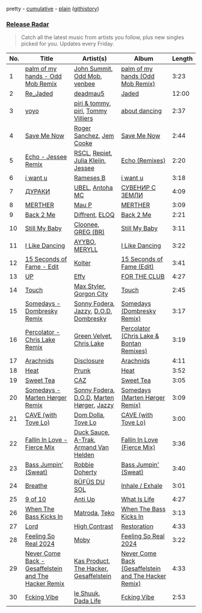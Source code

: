 pretty - [cumulative](/playlists/cumulative/Release%20Radar.md) - [plain](/playlists/plain/37i9dQZEVXbsudmxBFKW7G) ([githistory](https://github.githistory.xyz/vitokorn/spotify-playlist-archive/blob/master/playlists/plain/37i9dQZEVXbsudmxBFKW7G))
### [Release Radar](https://open.spotify.com/playlist/37i9dQZEVXbsudmxBFKW7G)

> Catch all the latest music from artists you follow, plus new singles picked for you. Updates every Friday.

| No. | Title | Artist(s) | Album | Length |
|---|---|---|---|---|
| 1 | [palm of my hands - Odd Mob Remix](https://open.spotify.com/track/2vxsdAnntt6eGZJJRaLBF6) | [John Summit](https://open.spotify.com/artist/7kNqXtgeIwFtelmRjWv205), [Odd Mob](https://open.spotify.com/artist/4qLwtWhlhyAoQ4S9mSrDW9), [venbee](https://open.spotify.com/artist/4UWWa5dKgTLAx8mv6Ju6X1) | [palm of my hands (Odd Mob Remix)](https://open.spotify.com/album/4wAyp0F1m8WNDb7SsuQarq) | 3:23 |
| 2 | [Re_Jaded](https://open.spotify.com/track/5HDn8fl53QzZxejNpx1q9w) | [deadmau5](https://open.spotify.com/artist/2CIMQHirSU0MQqyYHq0eOx) | [Jaded](https://open.spotify.com/album/3hl3AY6MmrQYph3gCg6BNV) | 12:00 |
| 3 | [yoyo](https://open.spotify.com/track/6DNVY8fSGfbK28aO0qhIbG) | [piri & tommy](https://open.spotify.com/artist/2U6J9Q89i1TNhesKreFD65), [piri](https://open.spotify.com/artist/4DpmPt7gfAAq7WEx0E1X8s), [Tommy Villiers](https://open.spotify.com/artist/4M4KGWKy7pSQ5HaJNCutBN) | [about dancing](https://open.spotify.com/album/3w7vFCsg2T4ft0HjvoDTdy) | 2:37 |
| 4 | [Save Me Now](https://open.spotify.com/track/17cQgt5GjDN2lqCrArNbYM) | [Roger Sanchez](https://open.spotify.com/artist/1HT9k1ZSUL9IczSstOAgWJ), [Jem Cooke](https://open.spotify.com/artist/0AkL5tzM3UsDlWak9E0OwH) | [Save Me Now](https://open.spotify.com/album/5lsflY35KZizwmo0ZNXVug) | 2:44 |
| 5 | [Echo - Jessee Remix](https://open.spotify.com/track/4OoW6VEcJ046K5RPTBrtna) | [RSCL](https://open.spotify.com/artist/5pkU7zjIzHgfN1n91e51r3), [Repiet](https://open.spotify.com/artist/5fDx43KRyr21vME3lLxmxY), [Julia Kleijn](https://open.spotify.com/artist/6iOYJDZYumYVmzxPbyfg5W), [Jessee](https://open.spotify.com/artist/2lHCL6yjrnkU87mpTKgLuZ) | [Echo (Remixes)](https://open.spotify.com/album/6ghaVIw2yiDXS863EMZuv2) | 2:20 |
| 6 | [i want u](https://open.spotify.com/track/1KUwEwWCtkY1wvLI7whez0) | [Rameses B](https://open.spotify.com/artist/06EfEcjc0vdvI6VNL0soIO) | [i want u](https://open.spotify.com/album/1UFdwl1RfQ0pVHbzFV1YLL) | 3:18 |
| 7 | [ДУРАКИ](https://open.spotify.com/track/16EAgNahcnXNE3VEoMWJUG) | [UBEL](https://open.spotify.com/artist/4JZckW4M1FI6VXTF4G2WpY), [Antoha MC](https://open.spotify.com/artist/6OqmKFaRcw0f23m5PQ9CrL) | [СУВЕНИР С ЗЕМЛИ](https://open.spotify.com/album/6cfdUPsEEyGtuq83woENTK) | 4:09 |
| 8 | [MERTHER](https://open.spotify.com/track/5jOz15GVP7iQXEb40tQhX2) | [Mau P](https://open.spotify.com/artist/0w1sbtZVQoK6GzV4A4OkCv) | [MERTHER](https://open.spotify.com/album/78PoitNO680GzJX7WLp3lo) | 3:09 |
| 9 | [Back 2 Me](https://open.spotify.com/track/2IKLkgYI7pFOFCr9IevOmb) | [Diffrent](https://open.spotify.com/artist/7mycnkT3eOskxxGbN9skkV), [ELOQ](https://open.spotify.com/artist/36mHwYa65L0WZbAXY2iSGw) | [Back 2 Me](https://open.spotify.com/album/1BVM0FxL00YwA3z4r8qgw7) | 2:21 |
| 10 | [Still My Baby](https://open.spotify.com/track/5B5onCeur5UE2jbTCCkUiK) | [Cloonee](https://open.spotify.com/artist/7MdlXmq2HViAJWo9cf30sR), [GREG (BR)](https://open.spotify.com/artist/7K7I6veLj1PPzsrzVP6B79) | [Still My Baby](https://open.spotify.com/album/6EVF8CNSpbv235ZGEh2NRn) | 3:11 |
| 11 | [I Like Dancing](https://open.spotify.com/track/21RqIEkcOMcrVGeOPE7IP9) | [AYYBO](https://open.spotify.com/artist/0YVquC9RaJLYFNmlJFzkTV), [MERYLL](https://open.spotify.com/artist/4pqY01dGuzojomnVCXYbXC) | [I Like Dancing](https://open.spotify.com/album/55RB7beoraMelRsQ2V1DXx) | 3:22 |
| 12 | [15 Seconds of Fame - Edit](https://open.spotify.com/track/1Q8WZ2aN87ld2vcb9UmrTB) | [Kolter](https://open.spotify.com/artist/2Invsp3HSrAeJy4u7Retry) | [15 Seconds of Fame (Edit)](https://open.spotify.com/album/1gNrTjstak4TqiaozWWGur) | 3:41 |
| 13 | [UP](https://open.spotify.com/track/4zEUtJjmIHpZf2wjj2OX4g) | [Effy](https://open.spotify.com/artist/19SX00qkAvpVQroAka9GI0) | [FOR THE CLUB](https://open.spotify.com/album/3G6y2mugKtmFNq6J7BjdBs) | 4:27 |
| 14 | [Touch](https://open.spotify.com/track/18ziluGpmsuMf9PcFLvv3G) | [Max Styler](https://open.spotify.com/artist/3NKKngINK1tP6BFy0WOyWk), [Gorgon City](https://open.spotify.com/artist/4VNQWV2y1E97Eqo2D5UTjx) | [Touch](https://open.spotify.com/album/6B882clcxY7DVqLyM2C1qA) | 2:45 |
| 15 | [Somedays - Dombresky Remix](https://open.spotify.com/track/751KIBXXbsEoaHGvIVLRRn) | [Sonny Fodera](https://open.spotify.com/artist/39B7ChWwrWDs7zXlsu3MoP), [Jazzy](https://open.spotify.com/artist/7zAAwgV5Wqmvpb4GzvlRkP), [D.O.D](https://open.spotify.com/artist/0Cs47vvRsPgEfliBU9KDiB), [Dombresky](https://open.spotify.com/artist/2GVtgxcx7jg5xVCZsIHSGN) | [Somedays (Dombresky Remix)](https://open.spotify.com/album/10CinkYqwArHgBNujRZmQK) | 3:17 |
| 16 | [Percolator - Chris Lake Remix](https://open.spotify.com/track/058p8THgGRjrxMo3QQrIZg) | [Green Velvet](https://open.spotify.com/artist/3ABaec4jjl95VqmG1iD4k2), [Chris Lake](https://open.spotify.com/artist/5Igpc9iLZ3YGtKeYfSrrOE) | [Percolator (Chris Lake & Bontan Remixes)](https://open.spotify.com/album/1IYBF4Hu5rdCbAZgikWs1I) | 3:19 |
| 17 | [Arachnids](https://open.spotify.com/track/4j3EJMATYxJ4ftJbVeAFWu) | [Disclosure](https://open.spotify.com/artist/6nS5roXSAGhTGr34W6n7Et) | [Arachnids](https://open.spotify.com/album/3CFGpQT03aFenbXwHdnusQ) | 4:11 |
| 18 | [Heat](https://open.spotify.com/track/1Q09LzROZCdwuPtvtKGd0f) | [Prunk](https://open.spotify.com/artist/6FJfLfGO9X2AVNz0sFscrG) | [Heat](https://open.spotify.com/album/2qW5OsFApVV4uFsXSHu1YF) | 3:52 |
| 19 | [Sweet Tea](https://open.spotify.com/track/0ljvOn9551jYYeRkL6pJIJ) | [CAZ](https://open.spotify.com/artist/7v18Pi0vYm0bXeg1BrlwMt) | [Sweet Tea](https://open.spotify.com/album/337vpOr7hDvYGzaj0fUZsY) | 3:05 |
| 20 | [Somedays - Marten Hørger Remix](https://open.spotify.com/track/75X5E7vau9zgKD902Z5KOO) | [Sonny Fodera](https://open.spotify.com/artist/39B7ChWwrWDs7zXlsu3MoP), [D.O.D](https://open.spotify.com/artist/0Cs47vvRsPgEfliBU9KDiB), [Marten Hørger](https://open.spotify.com/artist/0EdUwJSqkMmsH6Agg3G8Ls), [Jazzy](https://open.spotify.com/artist/7zAAwgV5Wqmvpb4GzvlRkP) | [Somedays (Marten Hørger Remix)](https://open.spotify.com/album/2Zb4CNocWpJUlDb1bDLSxb) | 3:09 |
| 21 | [CAVE (with Tove Lo)](https://open.spotify.com/track/2kZ0cv0J6lRQxep2nA3Ilm) | [Dom Dolla](https://open.spotify.com/artist/205i7E8fNVfojowcQSfK9m), [Tove Lo](https://open.spotify.com/artist/4NHQUGzhtTLFvgF5SZesLK) | [CAVE (with Tove Lo)](https://open.spotify.com/album/5fgi2q4lebowq1bWTV0YRY) | 3:00 |
| 22 | [Fallin In Love - Fierce Mix](https://open.spotify.com/track/0LJvB7HMfhOD01AMTEnpwl) | [Duck Sauce](https://open.spotify.com/artist/0q8J3Yj810t5cpAYEJ7gxt), [A-Trak](https://open.spotify.com/artist/3TaUSUXn41GixL7zbvrIDt), [Armand Van Helden](https://open.spotify.com/artist/3cQA9WH8liZfeja1DxcDYE) | [Fallin In Love (Fierce Mix)](https://open.spotify.com/album/5VIi7cOfsX2CFVQXVJsi4b) | 3:36 |
| 23 | [Bass Jumpin' (Sweat)](https://open.spotify.com/track/7ea3rnqY96op1jr7ub1Dvn) | [Robbie Doherty](https://open.spotify.com/artist/2WuXRwEjXIjW5uVZOSxqYS) | [Bass Jumpin' (Sweat)](https://open.spotify.com/album/6kOfMI4XaFpneh2rTtpWFr) | 3:40 |
| 24 | [Breathe](https://open.spotify.com/track/1qMGujcR5TWGxvCismyc6U) | [RÜFÜS DU SOL](https://open.spotify.com/artist/5Pb27ujIyYb33zBqVysBkj) | [Inhale / Exhale](https://open.spotify.com/album/3Fda4vhPP0Clk3EQNVipUP) | 3:01 |
| 25 | [9 of 10](https://open.spotify.com/track/7jhmkPcFBDoC3svHnfTkEH) | [Anti Up](https://open.spotify.com/artist/4UwR1ir6PovnQiwX5jRPvF) | [What Is Life](https://open.spotify.com/album/6GOT0vZhU1AAmvtfhqLtKU) | 4:27 |
| 26 | [When The Bass Kicks In](https://open.spotify.com/track/6EqG8uTBfi0hsQow3KYO8N) | [Matroda](https://open.spotify.com/artist/45lcbTsX07JWzmTIjcdyBz), [Teko](https://open.spotify.com/artist/6LYBTipBAHSpduixnHmWuS) | [When The Bass Kicks In](https://open.spotify.com/album/5j1ZwqZ1oAaqGXwfPhDi23) | 3:13 |
| 27 | [Lord](https://open.spotify.com/track/5gzXL3e0eqopSvNrAYn0r5) | [High Contrast](https://open.spotify.com/artist/0bxHci3JIhhKA53n8rH3tT) | [Restoration](https://open.spotify.com/album/6HBLhSEYIKMf46xqjo1zLo) | 4:33 |
| 28 | [Feeling So Real 2024](https://open.spotify.com/track/4bzrhnr9taRlRvKgoPEl4p) | [Moby](https://open.spotify.com/artist/3OsRAKCvk37zwYcnzRf5XF) | [Feeling So Real 2024](https://open.spotify.com/album/5ooyW11I1KrkzS2nE3ZPCY) | 3:22 |
| 29 | [Never Come Back - Gesaffelstein and The Hacker Remix](https://open.spotify.com/track/0BqfouSOrxfAKhxjmcp70K) | [Kas Product](https://open.spotify.com/artist/54EC6gwS2xOT550t8Tqthd), [The Hacker](https://open.spotify.com/artist/763V8ZisRsw5kCoquzKTUp), [Gesaffelstein](https://open.spotify.com/artist/3hteYQFiMFbJY7wS0xDymP) | [Never Come Back (Gesaffelstein and The Hacker Remix)](https://open.spotify.com/album/2JwYhOCwLq2GSiRIsP1Syb) | 4:33 |
| 30 | [Fcking Vibe](https://open.spotify.com/track/35Acdjh9WTxS1hBpOz1nWf) | [le Shuuk](https://open.spotify.com/artist/7bH17jyjkwMPMh9AS8EH0u), [Dada Life](https://open.spotify.com/artist/00sAT5YX8W3xNd1EuqyHw9) | [Fcking Vibe](https://open.spotify.com/album/77VfLClb68k3fMXtsnBTBm) | 2:53 |